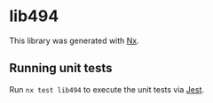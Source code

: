 # lib494

This library was generated with [Nx](https://nx.dev).


## Running unit tests

Run `nx test lib494` to execute the unit tests via [Jest](https://jestjs.io).


